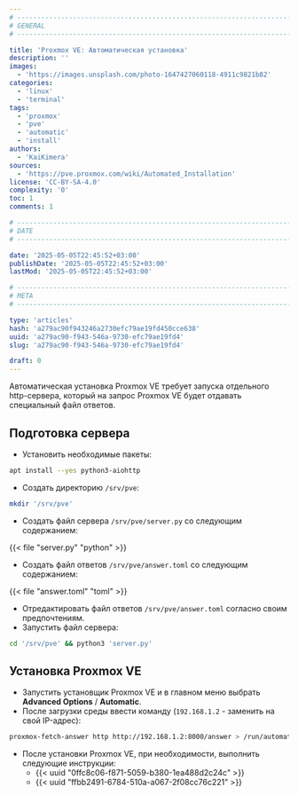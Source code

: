 ```yaml
---
# -------------------------------------------------------------------------------------------------------------------- #
# GENERAL
# -------------------------------------------------------------------------------------------------------------------- #

title: 'Proxmox VE: Автоматическая установка'
description: ''
images:
  - 'https://images.unsplash.com/photo-1647427060118-4911c9821b82'
categories:
  - 'linux'
  - 'terminal'
tags:
  - 'proxmox'
  - 'pve'
  - 'automatic'
  - 'install'
authors:
  - 'KaiKimera'
sources:
  - 'https://pve.proxmox.com/wiki/Automated_Installation'
license: 'CC-BY-SA-4.0'
complexity: '0'
toc: 1
comments: 1

# -------------------------------------------------------------------------------------------------------------------- #
# DATE
# -------------------------------------------------------------------------------------------------------------------- #

date: '2025-05-05T22:45:52+03:00'
publishDate: '2025-05-05T22:45:52+03:00'
lastMod: '2025-05-05T22:45:52+03:00'

# -------------------------------------------------------------------------------------------------------------------- #
# META
# -------------------------------------------------------------------------------------------------------------------- #

type: 'articles'
hash: 'a279ac90f943246a2730efc79ae19fd450cce638'
uuid: 'a279ac90-f943-546a-9730-efc79ae19fd4'
slug: 'a279ac90-f943-546a-9730-efc79ae19fd4'

draft: 0
---
```


Автоматическая установка Proxmox VE требует запуска отдельного http-сервера, который на запрос Proxmox VE будет отдавать специальный файл ответов.

<!--more-->

## Подготовка сервера

- Установить необходимые пакеты:

```bash
apt install --yes python3-aiohttp
```

- Создать директорию `/srv/pve`:

```bash
mkdir '/srv/pve'
```

- Создать файл сервера `/srv/pve/server.py` со следующим содержанием:

{{< file "server.py" "python" >}}

- Создать файл ответов `/srv/pve/answer.toml` со следующим содержанием:

{{< file "answer.toml" "toml" >}}

- Отредактировать файл ответов `/srv/pve/answer.toml` согласно своим предпочтениям.
- Запустить файл сервера:

```bash
cd '/srv/pve' && python3 'server.py'
```

## Установка Proxmox VE

- Запустить установщик Proxmox VE и в главном меню выбрать **Advanced Options** / **Automatic**.
- После загрузки среды ввести команду (`192.168.1.2` - заменить на свой IP-адрес):

```bash
proxmox-fetch-answer http http://192.168.1.2:8000/answer > /run/automatic-installer-answers && exit
```

- После установки Proxmox VE, при необходимости, выполнить следующие инструкции:
  - {{< uuid "0ffc8c06-f871-5059-b380-1ea488d2c24c" >}}
  - {{< uuid "ffbb2491-6784-510a-a067-2f08cc76c221" >}}
